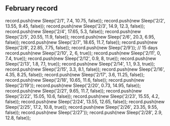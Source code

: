 ## February record

record.push(new Sleep('2/1', 7.4, 10.75, false));
record.push(new Sleep('2/2', 13.55, 9.45, false));
record.push(new Sleep('2/3', 14.9, 12.3, false));
record.push(new Sleep('2/4', 17.65, 5.3, false));
record.push(new Sleep('2/5', 20.55, 11.9, false));
record.push(new Sleep('2/6', 20.3, 6.95, false));
record.push(new Sleep('2/7', 18.65, 11.7, false));
record.push(new Sleep('2/8', 22.85, 7.75, false));
record.push(new Sleep('2/9')); // 15 days
record.push(new Sleep('2/10', 2, 6, true));
record.push(new Sleep('2/11', 0, 7.4, true));
record.push(new Sleep('2/12', 0.9, 8, true));
record.push(new Sleep('2/13', 1.8, 7.1, true));
record.push(new Sleep('2/14', 1.1, 9.3, true));
record.push(new Sleep('2/15', 3.3, 8.1, false));
record.push(new Sleep('2/16', 4.35, 8.25, false));
record.push(new Sleep('2/17', 3.6, 11.25, false));
record.push(new Sleep('2/18', 10.65, 11.6, false));
record.push(new Sleep('2/19'));
record.push(new Sleep('2/20', 0.73, 14.95, false));
record.push(new Sleep('2/21', 9.65, 11.7, false));
record.push(new Sleep('2/22', 15.05, 10.6, false));
record.push(new Sleep('2/23', 15.55, 4.2, false));
record.push(new Sleep('2/24', 13.55, 12.65, false));
record.push(new Sleep('2/25', 17.2, 10.8, true));
record.push(new Sleep('2/26', 23.35, 9.55, false));
record.push(new Sleep('2/27'));
record.push(new Sleep('2/28', 2.9, 12.8, false));